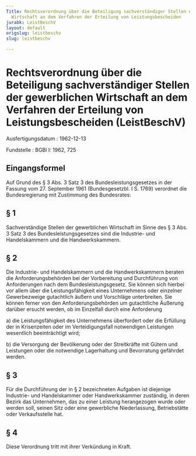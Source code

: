 ```yaml
---
Title: Rechtsverordnung über die Beteiligung sachverständiger Stellen der gewerblichen
  Wirtschaft an dem Verfahren der Erteilung von Leistungsbescheiden
jurabk: LeistBeschV
layout: default
origslug: leistbeschv
slug: leistbeschv

---
```


# Rechtsverordnung über die Beteiligung sachverständiger Stellen der gewerblichen Wirtschaft an dem Verfahren der Erteilung von Leistungsbescheiden (LeistBeschV)

Ausfertigungsdatum
:   1962-12-13

Fundstelle
:   BGBl I: 1962, 725

## Eingangsformel

Auf Grund des § 3 Abs. 3 Satz 3 des Bundesleistungsgesetzes in der
Fassung vom 27. September 1961 (Bundesgesetzbl. I S. 1769) verordnet
die Bundesregierung mit Zustimmung des Bundesrates:

## § 1

Sachverständige Stellen der gewerblichen Wirtschaft im Sinne des § 3
Abs. 3 Satz 3 des Bundesleistungsgesetzes sind die Industrie- und
Handelskammern und die Handwerkskammern.

## § 2

Die Industrie- und Handelskammern und die Handwerkskammern beraten die
Anforderungsbehörden bei der Vorbereitung und Durchführung von
Anforderungen nach dem Bundesleistungsgesetz. Sie können sich hierbei
vor allem über die Leistungsfähigkeit eines Unternehmens oder
einzelner Gewerbezweige gutachtlich äußern und Vorschläge
unterbreiten. Sie können ferner von den Anforderungsbehörden um
gutachtliche Äußerung darüber ersucht werden, ob im Einzelfall durch
eine Anforderung

a)  die Leistungsfähigkeit des Unternehmens überfordert oder die Erfüllung
    der in Krisenzeiten oder im Verteidigungsfall notwendigen Leistungen
    wesentlich beeinträchtigt wird;


b)  die Versorgung der Bevölkerung oder der Streitkräfte mit Gütern und
    Leistungen oder die notwendige Lagerhaltung und Bevorratung gefährdet
    werden.

## § 3

Für die Durchführung der in § 2 bezeichneten Aufgaben ist diejenige
Industrie- und Handelskammer oder Handwerkskammer zuständig, in deren
Bezirk das Unternehmen, das zu einer Leistung herangezogen wurde oder
werden soll, seinen Sitz oder eine gewerbliche Niederlassung,
Betriebstätte oder Verkaufsstelle hat.

## § 4

Diese Verordnung tritt mit ihrer Verkündung in Kraft.

